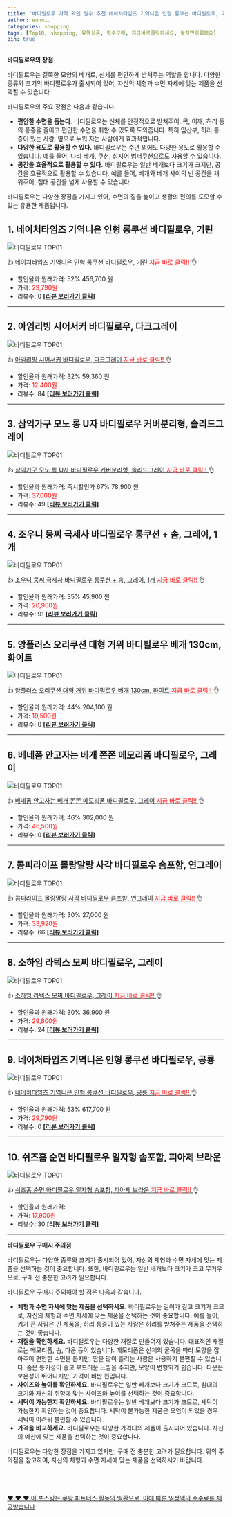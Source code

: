 ```yaml
---
title: "바디필로우 가격 확인 필수 추천 네이처타임즈 기역니은 인형 롱쿠션 바디필로우, 기린 비교 장점 구매가이드"
author: eunmi.
categories: shopping
tags: [Top10, shopping, 유행상품, 필수구매, 지금바로클릭하세요, 놓치면후회해요]
pin: true
---
```

**바디필로우의 장점**

바디필로우는 길쭉한 모양의 베개로, 신체를 편안하게 받쳐주는 역할을 합니다. 다양한 종류와 크기의 바디필로우가 출시되어 있어, 자신의 체형과 수면 자세에 맞는 제품을 선택할 수 있습니다.

바디필로우의 주요 장점은 다음과 같습니다.

* **편안한 수면을 돕는다.** 바디필로우는 신체를 안정적으로 받쳐주어, 목, 어깨, 허리 등의 통증을 줄이고 편안한 수면을 취할 수 있도록 도와줍니다. 특히 임산부, 허리 통증이 있는 사람, 옆으로 누워 자는 사람에게 효과적입니다.
* **다양한 용도로 활용할 수 있다.** 바디필로우는 수면 외에도 다양한 용도로 활용할 수 있습니다. 예를 들어, 다리 베개, 쿠션, 심지어 범퍼쿠션으로도 사용할 수 있습니다.
* **공간을 효율적으로 활용할 수 있다.** 바디필로우는 일반 베개보다 크기가 크지만, 공간을 효율적으로 활용할 수 있습니다. 예를 들어, 베개와 베개 사이의 빈 공간을 채워주어, 침대 공간을 넓게 사용할 수 있습니다.

바디필로우는 다양한 장점을 가지고 있어, 수면의 질을 높이고 생활의 편의를 도모할 수 있는 유용한 제품입니다.

   

## 1. 네이처타임즈 기역니은 인형 롱쿠션 바디필로우, 기린

![바디필로우 TOP01](https://thumbnail7.coupangcdn.com/thumbnails/remote/230x230ex/image/vendor_inventory/22fa/9f115b858b6e599984817805e4177294164bdb93192fd956f790fb0134d4.JPG)


👍 [네이처타임즈 기역니은 인형 롱쿠션 바디필로우, 기린 <font color=red> 지금 바로 클릭!! </font> ](https://link.coupang.com/re/AFFSDP?lptag=AF3617701&subid=GithubCoopas&pageKey=6675955922&traceid=V0-153&itemId=15376552561&vendorItemId=85729524324) 👌 


- 할인율과 원래가격: 52%  456,700   원
- 가격: <span style='color:red'>29,790원</span>
- 리뷰수: 0  [**[리뷰 보러가기 클릭]**](https://link.coupang.com/re/AFFSDP?lptag=AF3617701&subid=GithubCoopas&pageKey=6675955922&traceid=V0-153&itemId=15376552561&vendorItemId=85729524324)

---


   

## 2. 아임리빙 시어서커 바디필로우, 다크그레이

![바디필로우 TOP01](https://thumbnail6.coupangcdn.com/thumbnails/remote/230x230ex/image/retail/images/7795734453381787-841d601c-e3dc-4ad3-97e1-0eca8a549667.jpg)


👍 [아임리빙 시어서커 바디필로우, 다크그레이 <font color=red> 지금 바로 클릭!! </font> ](https://link.coupang.com/re/AFFSDP?lptag=AF3617701&subid=GithubCoopas&pageKey=73257112&traceid=V0-153&itemId=244207322&vendorItemId=3601089942) 👌 


- 할인율과 원래가격: 32%  59,360   원
- 가격: <span style='color:red'>12,400원</span>
- 리뷰수: 84  [**[리뷰 보러가기 클릭]**](https://link.coupang.com/re/AFFSDP?lptag=AF3617701&subid=GithubCoopas&pageKey=73257112&traceid=V0-153&itemId=244207322&vendorItemId=3601089942)

---


   

## 3. 삼익가구 모노 롱 U자 바디필로우 커버분리형, 솔리드그레이

![바디필로우 TOP01](https://thumbnail6.coupangcdn.com/thumbnails/remote/230x230ex/image/retail/images/2023/08/02/10/3/36fc75d3-85d7-4f61-92dc-dcdc3cca5960.jpg)


👍 [삼익가구 모노 롱 U자 바디필로우 커버분리형, 솔리드그레이 <font color=red> 지금 바로 클릭!! </font> ](https://link.coupang.com/re/AFFSDP?lptag=AF3617701&subid=GithubCoopas&pageKey=7475371728&traceid=V0-153&itemId=19514446901&vendorItemId=86760744781) 👌 


- 할인율과 원래가격: 즉시할인가 67%  78,900   원
- 가격: <span style='color:red'>37,000원</span>
- 리뷰수: 49  [**[리뷰 보러가기 클릭]**](https://link.coupang.com/re/AFFSDP?lptag=AF3617701&subid=GithubCoopas&pageKey=7475371728&traceid=V0-153&itemId=19514446901&vendorItemId=86760744781)

---


   

## 4. 조우니 뭉찌 극세사 바디필로우 롱쿠션 + 솜, 그레이, 1개

![바디필로우 TOP01](https://thumbnail10.coupangcdn.com/thumbnails/remote/230x230ex/image/retail/images/4274034875023885-bdade796-a7c9-4d89-91b4-64fcf9acce85.jpg)


👍 [조우니 뭉찌 극세사 바디필로우 롱쿠션 + 솜, 그레이, 1개 <font color=red> 지금 바로 클릭!! </font> ](https://link.coupang.com/re/AFFSDP?lptag=AF3617701&subid=GithubCoopas&pageKey=1375988353&traceid=V0-153&itemId=2409264932&vendorItemId=70403826064) 👌 


- 할인율과 원래가격: 35%  45,900   원
- 가격: <span style='color:red'>20,900원</span>
- 리뷰수: 91  [**[리뷰 보러가기 클릭]**](https://link.coupang.com/re/AFFSDP?lptag=AF3617701&subid=GithubCoopas&pageKey=1375988353&traceid=V0-153&itemId=2409264932&vendorItemId=70403826064)

---


   

## 5. 앙플러스 오리쿠션 대형 거위 바디필로우 베개 130cm, 화이트

![바디필로우 TOP01](https://thumbnail8.coupangcdn.com/thumbnails/remote/230x230ex/image/vendor_inventory/1c35/47a648476aaa3dc6d732fc1991b77e262a0bf0e517db1400e96c574b6163.jpg)


👍 [앙플러스 오리쿠션 대형 거위 바디필로우 베개 130cm, 화이트 <font color=red> 지금 바로 클릭!! </font> ](https://link.coupang.com/re/AFFSDP?lptag=AF3617701&subid=GithubCoopas&pageKey=7549155093&traceid=V0-153&itemId=19862670720&vendorItemId=85191150549) 👌 


- 할인율과 원래가격: 44%  204,100   원
- 가격: <span style='color:red'>19,500원</span>
- 리뷰수: 0  [**[리뷰 보러가기 클릭]**](https://link.coupang.com/re/AFFSDP?lptag=AF3617701&subid=GithubCoopas&pageKey=7549155093&traceid=V0-153&itemId=19862670720&vendorItemId=85191150549)

---


   

## 6. 베네폼 안고자는 베개 쫀쫀 메모리폼 바디필로우, 그레이

![바디필로우 TOP01](https://thumbnail10.coupangcdn.com/thumbnails/remote/230x230ex/image/retail/images/6079320009294090-e0199101-b91b-4991-92d8-03e39be43fc4.jpg)


👍 [베네폼 안고자는 베개 쫀쫀 메모리폼 바디필로우, 그레이 <font color=red> 지금 바로 클릭!! </font> ](https://link.coupang.com/re/AFFSDP?lptag=AF3617701&subid=GithubCoopas&pageKey=7099724141&traceid=V0-153&itemId=17718686565&vendorItemId=84883522043) 👌 


- 할인율과 원래가격: 46%  302,000   원
- 가격: <span style='color:red'>46,500원</span>
- 리뷰수: 0  [**[리뷰 보러가기 클릭]**](https://link.coupang.com/re/AFFSDP?lptag=AF3617701&subid=GithubCoopas&pageKey=7099724141&traceid=V0-153&itemId=17718686565&vendorItemId=84883522043)

---


   

## 7. 콤피라이프 몰랑말랑 사각 바디필로우 솜포함, 연그레이

![바디필로우 TOP01](https://thumbnail7.coupangcdn.com/thumbnails/remote/230x230ex/image/retail/images/2021/10/18/10/8/8a21e681-1084-48c5-8578-7ec85fa70669.jpg)


👍 [콤피라이프 몰랑말랑 사각 바디필로우 솜포함, 연그레이 <font color=red> 지금 바로 클릭!! </font> ](https://link.coupang.com/re/AFFSDP?lptag=AF3617701&subid=GithubCoopas&pageKey=6130827731&traceid=V0-153&itemId=11690149465&vendorItemId=78964483051) 👌 


- 할인율과 원래가격: 30%  27,000   원
- 가격: <span style='color:red'>33,920원</span>
- 리뷰수: 66  [**[리뷰 보러가기 클릭]**](https://link.coupang.com/re/AFFSDP?lptag=AF3617701&subid=GithubCoopas&pageKey=6130827731&traceid=V0-153&itemId=11690149465&vendorItemId=78964483051)

---


   

## 8. 소하임 라텍스 모찌 바디필로우, 그레이

![바디필로우 TOP01](https://thumbnail6.coupangcdn.com/thumbnails/remote/230x230ex/image/retail/images/2023/07/21/14/5/80f4c4cc-975a-49d1-b231-e5296eb5a937.jpg)


👍 [소하임 라텍스 모찌 바디필로우, 그레이 <font color=red> 지금 바로 클릭!! </font> ](https://link.coupang.com/re/AFFSDP?lptag=AF3617701&subid=GithubCoopas&pageKey=6146535155&traceid=V0-153&itemId=11832983780&vendorItemId=86647996313) 👌 


- 할인율과 원래가격: 30%  36,900   원
- 가격: <span style='color:red'>29,800원</span>
- 리뷰수: 24  [**[리뷰 보러가기 클릭]**](https://link.coupang.com/re/AFFSDP?lptag=AF3617701&subid=GithubCoopas&pageKey=6146535155&traceid=V0-153&itemId=11832983780&vendorItemId=86647996313)

---


   

## 9. 네이처타임즈 기역니은 인형 롱쿠션 바디필로우, 공룡

![바디필로우 TOP01](https://thumbnail8.coupangcdn.com/thumbnails/remote/230x230ex/image/vendor_inventory/a247/1a764d841210605a6f2d6650ef9cc71a74c230116df7a0739540a65677fc.JPG)


👍 [네이처타임즈 기역니은 인형 롱쿠션 바디필로우, 공룡 <font color=red> 지금 바로 클릭!! </font> ](https://link.coupang.com/re/AFFSDP?lptag=AF3617701&subid=GithubCoopas&pageKey=6675955922&traceid=V0-153&itemId=15376552560&vendorItemId=85729524307) 👌 


- 할인율과 원래가격: 53%  617,700   원
- 가격: <span style='color:red'>29,790원</span>
- 리뷰수: 0  [**[리뷰 보러가기 클릭]**](https://link.coupang.com/re/AFFSDP?lptag=AF3617701&subid=GithubCoopas&pageKey=6675955922&traceid=V0-153&itemId=15376552560&vendorItemId=85729524307)

---


   

## 10. 쉬즈홈 순면 바디필로우 일자형 솜포함, 피아제 브라운

![바디필로우 TOP01](https://thumbnail6.coupangcdn.com/thumbnails/remote/230x230ex/image/rs_quotation_api/qp4sule7/36c5487c16fb41f09a369af89d1cfe62.jpg)


👍 [쉬즈홈 순면 바디필로우 일자형 솜포함, 피아제 브라운 <font color=red> 지금 바로 클릭!! </font> ](https://link.coupang.com/re/AFFSDP?lptag=AF3617701&subid=GithubCoopas&pageKey=6723472134&traceid=V0-153&itemId=15643077975&vendorItemId=82859137041) 👌 


- 할인율과 원래가격: 
- 가격: <span style='color:red'>17,900원</span>
- 리뷰수: 30  [**[리뷰 보러가기 클릭]**](https://link.coupang.com/re/AFFSDP?lptag=AF3617701&subid=GithubCoopas&pageKey=6723472134&traceid=V0-153&itemId=15643077975&vendorItemId=82859137041)

---
**바디필로우 구매시 주의점**

바디필로우는 다양한 종류와 크기가 출시되어 있어, 자신의 체형과 수면 자세에 맞는 제품을 선택하는 것이 중요합니다. 또한, 바디필로우는 일반 베개보다 크기가 크고 무거우므로, 구매 전 충분한 고려가 필요합니다.

바디필로우 구매시 주의해야 할 점은 다음과 같습니다.

* **체형과 수면 자세에 맞는 제품을 선택하세요.** 바디필로우는 길이가 길고 크기가 크므로, 자신의 체형과 수면 자세에 맞는 제품을 선택하는 것이 중요합니다. 예를 들어, 키가 큰 사람은 긴 제품을, 허리 통증이 있는 사람은 허리를 받쳐주는 제품을 선택하는 것이 좋습니다.
* **재질을 확인하세요.** 바디필로우는 다양한 재질로 만들어져 있습니다. 대표적인 재질로는 메모리폼, 솜, 다운 등이 있습니다. 메모리폼은 신체의 굴곡을 따라 모양을 잡아주어 편안한 수면을 돕지만, 땀을 많이 흘리는 사람은 사용하기 불편할 수 있습니다. 솜은 통기성이 좋고 부드러운 느낌을 주지만, 모양이 변형되기 쉽습니다. 다운은 보온성이 뛰어나지만, 가격이 비싼 편입니다.
* **사이즈와 높이를 확인하세요.** 바디필로우는 일반 베개보다 크기가 크므로, 침대의 크기와 자신의 취향에 맞는 사이즈와 높이를 선택하는 것이 중요합니다.
* **세탁이 가능한지 확인하세요.** 바디필로우는 일반 베개보다 크기가 크므로, 세탁이 가능한지 확인하는 것이 중요합니다. 세탁이 불가능한 제품은 오염이 되었을 경우 세탁이 어려워 불편할 수 있습니다.
* **가격을 비교하세요.** 바디필로우는 다양한 가격대의 제품이 출시되어 있습니다. 자신의 예산에 맞는 제품을 선택하는 것이 중요합니다.

바디필로우는 다양한 장점을 가지고 있지만, 구매 전 충분한 고려가 필요합니다. 위의 주의점을 참고하여, 자신의 체형과 수면 자세에 맞는 제품을 선택하시기 바랍니다.<br><br><br><br><br> [ ❤ ❤ ❤ 이 포스팅은 쿠팡 파트너스 활동의 일환으로, 이에 따른 일정액의 수수료를 제공받습니다](https://link.coupang.com/a/bcEFyh)
